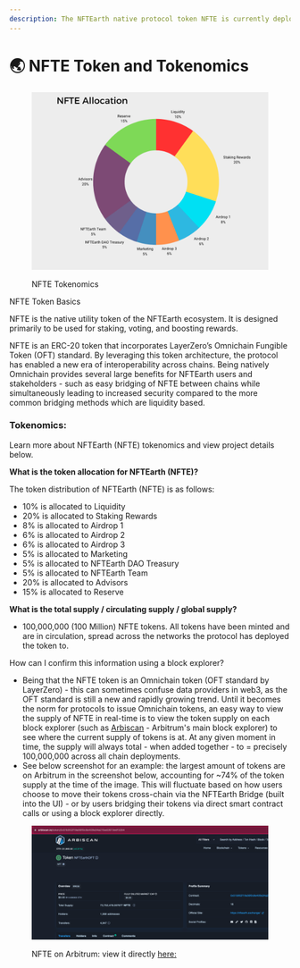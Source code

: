 ```yaml
---
description: The NFTEarth native protocol token NFTE is currently deployed to 9 chains.
---
```


# 🌏 NFTE Token and Tokenomics

<figure><img src="../.gitbook/assets/NFTE Tokenomics.png" alt=""><figcaption><p>NFTE Tokenomics</p></figcaption></figure>

NFTE Token Basics

NFTE is the native utility token of the NFTEarth ecosystem. It is designed primarily to be used for staking, voting, and boosting rewards.

NFTE is an ERC-20 token that incorporates LayerZero’s Omnichain Fungible Token (OFT) standard. By leveraging this token architecture, the protocol has enabled a new era of interoperability across chains. Being natively Omnichain provides several large benefits for NFTEarth users and stakeholders - such as easy bridging of NFTE between chains while simultaneously leading to increased security compared to the more common bridging methods which are liquidity based.

### Tokenomics:

Learn more about NFTEarth (NFTE) tokenomics and view project details below.



**What is the token allocation for NFTEarth (NFTE)?**

The token distribution of NFTEarth (NFTE) is as follows:

* 10% is allocated to Liquidity
* 20% is allocated to Staking Rewards
* 8% is allocated to Airdrop 1
* 6% is allocated to Airdrop 2
* 6% is allocated to Airdrop 3
* 5% is allocated to Marketing
* 5% is allocated to NFTEarth DAO Treasury
* 5% is allocated to NFTEarth Team
* 20% is allocated to Advisors
* 15% is allocated to Reserve

**What is the total supply / circulating supply / global supply?**&#x20;

* 100,000,000 (100 Million) NFTE tokens. All tokens have been minted and are in circulation, spread across the networks the protocol has deployed the token to.

How can I confirm this information using a block explorer?

* Being that the NFTE token is an Omnichain token (OFT standard by LayerZero) - this can sometimes confuse data providers in web3, as the OFT standard is still a new and rapidly growing trend. Until it becomes the norm for protocols to issue Omnichain tokens, an easy way to view the supply of NFTE in real-time is to view the token supply on each block explorer (such as [Arbiscan](https://arbiscan.io/token/0x51b902f19a56f0c8e409a34a215ad2673edf3284) - Arbitrum's main block explorer) to see where the current supply of tokens is at. At any given moment in time, the supply will always total - when added together - to = precisely 100,000,000 across all chain deployments.&#x20;
* See below screenshot for an example: the largest amount of tokens are on Arbitrum in the screenshot below, accounting for \~74% of the token supply at the time of the image. This will fluctuate based on how users choose to move their tokens cross-chain via the NFTEarth Bridge (built into the UI) - or by users bridging their tokens via direct smart contract calls or using a block explorer directly.

<figure><img src="../.gitbook/assets/Arbiscan_NFTe.png" alt=""><figcaption><p>NFTE on Arbitrum: view it directly <a href="https://arbiscan.io/token/0x51b902f19a56f0c8e409a34a215ad2673edf3284">here: </a></p></figcaption></figure>
